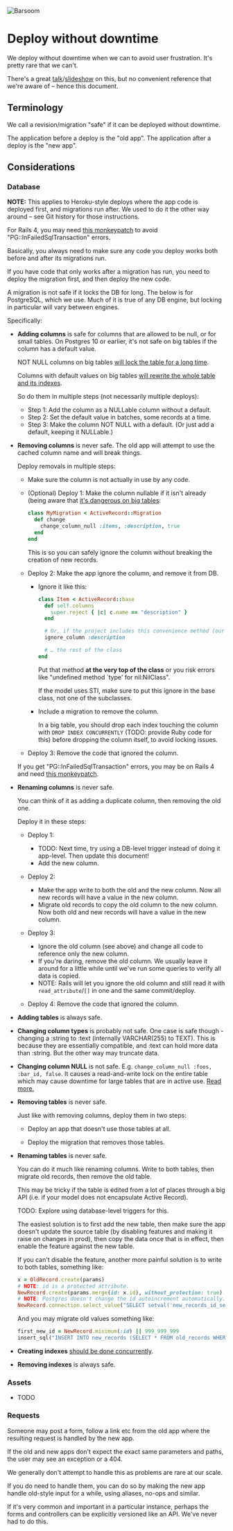 ![Barsoom](http://barsoom.se/barsoom.png)

# Deploy without downtime

We deploy without downtime when we can to avoid user frustration. It's pretty rare that we can't.

There's a great [talk](http://www.youtube.com/watch?v=R6bVTthtnZ0)/[slideshow](https://github.com/barsoom/devbook/tree/master/deploy_without_downtime) on this, but no convenient reference that we're aware of – hence this document.

## Terminology

We call a revision/migration "safe" if it can be deployed without downtime.

The application before a deploy is the "old app". The application after a deploy is the "new app".


## Considerations


### Database

**NOTE:** This applies to Heroku-style deploys where the app code is deployed first, and migrations run after. We used to do it the other way around – see Git history for those instructions.

For Rails 4, you may need [this monkeypatch](https://github.com/rails/rails/issues/12330#issuecomment-244930976) to avoid "PG::InFailedSqlTransaction" errors.

Basically, you always need to make sure any code you deploy works both before and after its migrations run.

If you have code that only works after a migration has run, you need to deploy the migration first, and then deploy the new code.

A migration is not safe if it locks the DB for long. The below is for PostgreSQL, which we use. Much of it is true of any DB engine, but locking in particular will vary between engines.

Specifically:

* **Adding columns** is safe for columns that are allowed to be null, or for small tables. On Postgres 10 or earlier, it's not safe on big tables if the column has a default value.

  NOT NULL columns on big tables [will lock the table for a long time](http://stackoverflow.com/a/19527999/6962).
  
  Columns with default values on big tables [will rewrite the whole table and its indexes](https://stackoverflow.com/q/19525083/6962).
    
  So do them in multiple steps (not necessarily multiple deploys):
  
  * Step 1: Add the column as a NULLable column without a default.
  * Step 2: Set the default value in batches, some records at a time.
  * Step 3: Make the column NOT NULL with a default. (Or just add a default, keeping it NULLable.)

* **Removing columns** is never safe.
  The old app will attempt to use the cached column name and will break things.

  Deploy removals in multiple steps:

  * Make sure the column is not actually in use by any code.

  * (Optional) Deploy 1: Make the column nullable if it isn't already (being aware that [it's dangerous on big tables](http://stackoverflow.com/q/42070628/6962):

    ```ruby
    class MyMigration < ActiveRecord::Migration
      def change
        change_column_null :items, :description, true
      end
    end
    ```

    This is so you can safely ignore the column without breaking the creation of new records.

  * Deploy 2: Make the app ignore the column, and remove it from DB.

    * Ignore it like this:

      ``` ruby
      class Item < ActiveRecord::base
        def self.columns
          super.reject { |c| c.name == "description" }
        end

        # Or, if the project includes this convenience method (our projects should):
        ignore_column :description

        # … the rest of the class
      end
      ```

      Put that method **at the very top of the class** or you risk errors like "undefined method `type' for nil:NilClass".

      If the model uses STI, make sure to put this ignore in the base class, not one of the subclasses.

    * Include a migration to remove the column.

      In a big table, you should drop each index touching the column with `DROP INDEX CONCURRENTLY` (TODO: provide Ruby code for this) before dropping the column itself, to avoid locking issues.

  * Deploy 3: Remove the code that ignored the column.

  If you get "PG::InFailedSqlTransaction" errors, you may be on Rails 4 and need [this monkeypatch](https://github.com/rails/rails/issues/12330#issuecomment-244930976).

* **Renaming columns** is never safe.

  You can think of it as adding a duplicate column, then removing the old one.

  Deploy it in these steps:

  * Deploy 1:
    * TODO: Next time, try using a DB-level trigger instead of doing it app-level. Then update this document!
    * Add the new column.

  * Deploy 2:
    * Make the app write to both the old and the new column. Now all new records will have a value in the new column.
    * Migrate old records to copy the old column to the new column. Now both old and new records will have a value in the new column.

  * Deploy 3:
    * Ignore the old column (see above) and change all code to reference only the new column.
    * If you're daring, remove the old column. We usually leave it around for a little while until we've run some queries to verify all data is copied.
    * NOTE: Rails will let you ignore the old column and still read it with `read_attribute`/`[]` in one and the same commit/deploy.

  * Deploy 4: Remove the code that ignored the column.

* **Adding tables** is always safe.

* **Changing column types** is probably not safe. One case is safe though - changing a :string to :text (internally VARCHAR(255) to TEXT). This is because they are essentially compatible, and :text can hold more data than :string. But the other way may truncate data.

* **Changing column NULL** is not safe. E.g. `change_column_null :foos, :bar_id, false`. It causes a read-and-write lock on the entire table which may cause downtime for large tables that are in active use. [Read more.](http://stackoverflow.com/q/42070628/6962)

* **Removing tables** is never safe.

  Just like with removing columns, deploy them in two steps:

  * Deploy an app that doesn't use those tables at all.

  * Deploy the migration that removes those tables.

* **Renaming tables** is never safe.

  You can do it much like renaming columns. Write to both tables, then migrate old records, then remove the old table.

  This may be tricky if the table is edited from a lot of places through a big API (i.e. if your model does not encapsulate Active Record).

  TODO: Explore using database-level triggers for this.

  The easiest solution is to first add the new table, then make sure the app doesn't update the source table (by disabling features and making it raise on changes in prod), then copy the data once that is in effect, then enable the feature against the new table.

  If you can't disable the feature, another more painful solution is to write to both tables, something like:

  ``` ruby
  x = OldRecord.create(params)
  # NOTE: id is a protected attribute.
  NewRecord.create(params.merge(id: x.id), without_protection: true)
  # NOTE: Postgres doesn't change the id autoincrement automatically.
  NewRecord.connection.select_value("SELECT setval('new_records_id_seq', (SELECT MAX(id) FROM new_records));")
  ```

  And you may migrate old values something like:

  ``` ruby
  first_new_id = NewRecord.minimum(:id) || 999_999_999
  insert_sql("INSERT INTO new_records (SELECT * FROM old_records WHERE id < #{first_new_id})")
  ```

* **Creating indexes** [should be done concurrently](https://robots.thoughtbot.com/how-to-create-postgres-indexes-concurrently-in).

* **Removing indexes** is always safe.


### Assets

* TODO


### Requests

Someone may post a form, follow a link etc from the old app where the resulting request is handled by the new app.

If the old and new apps don't expect the exact same parameters and paths, the user may see an exception or a 404.

We generally don't attempt to handle this as problems are rare at our scale.

If you do need to handle them, you can do so by making the new app handle old-style input for a while, using aliases, no-ops and similar.

If it's very common and important in a particular instance, perhaps the forms and controllers can be explicitly versioned like an API. We've never had to do this.
